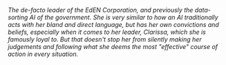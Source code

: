*The de-facto leader of the EdEN Corporation,  and previously the data-sorting AI of the government. She is very similar to how an AI traditionally acts with her bland and direct language, but has her own convictions and beliefs, especially when it comes to her leader, Clarissa, which she is famously loyal to. But that doesn't stop her from silently making her judgements and following what she deems the most "effective" course of action in every situation.*